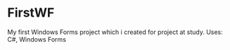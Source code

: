 # FirstWF
My first Windows Forms project which i created for project at study. Uses: C#, Windows Forms
